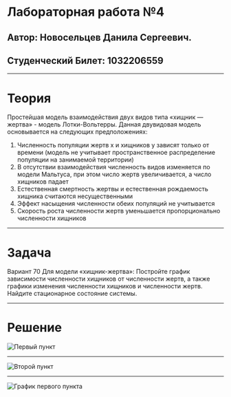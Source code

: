 # Лабораторная работа №4
## Автор: Новосельцев Данила Сергеевич.

## Студенческий Билет: 1032206559

---

# Теория

Простейшая модель взаимодействия двух видов типа «хищник — жертва» -
модель Лотки-Вольтерры. Данная двувидовая модель основывается на
следующих предположениях:
1. Численность популяции жертв x и хищников y зависят только от времени
(модель не учитывает пространственное распределение популяции на
занимаемой территории)
2. В отсутствии взаимодействия численность видов изменяется по модели
Мальтуса, при этом число жертв увеличивается, а число хищников падает
3. Естественная смертность жертвы и естественная рождаемость хищника
считаются несущественными
4. Эффект насыщения численности обеих популяций не учитывается
5. Скорость роста численности жертв уменьшается пропорционально
численности хищников

---

# Задача

Вариант 70
Для модели «хищник-жертва»:
Постройте график зависимости численности хищников от численности жертв,
а также графики изменения численности хищников и численности жертв. Найдите стационарное
состояние системы.

---

# Решение

![Первый пункт](1.png)

---

![Второй пункт](2.png)

---

![График первого пункта](3.png)
